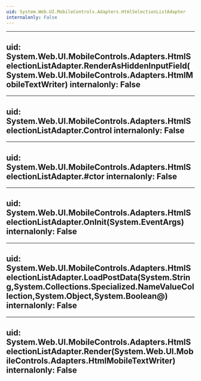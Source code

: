 ```yaml
---
uid: System.Web.UI.MobileControls.Adapters.HtmlSelectionListAdapter
internalonly: False
---
```


---
uid: System.Web.UI.MobileControls.Adapters.HtmlSelectionListAdapter.RenderAsHiddenInputField(System.Web.UI.MobileControls.Adapters.HtmlMobileTextWriter)
internalonly: False
---

---
uid: System.Web.UI.MobileControls.Adapters.HtmlSelectionListAdapter.Control
internalonly: False
---

---
uid: System.Web.UI.MobileControls.Adapters.HtmlSelectionListAdapter.#ctor
internalonly: False
---

---
uid: System.Web.UI.MobileControls.Adapters.HtmlSelectionListAdapter.OnInit(System.EventArgs)
internalonly: False
---

---
uid: System.Web.UI.MobileControls.Adapters.HtmlSelectionListAdapter.LoadPostData(System.String,System.Collections.Specialized.NameValueCollection,System.Object,System.Boolean@)
internalonly: False
---

---
uid: System.Web.UI.MobileControls.Adapters.HtmlSelectionListAdapter.Render(System.Web.UI.MobileControls.Adapters.HtmlMobileTextWriter)
internalonly: False
---
